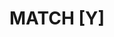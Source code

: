 ---
title: MATCH [Y]
position: 1.4
type: MATCH
description: Write a MATCH statement to query the SOFTWARE Node.
parameters:
  - name: title
    content: The title for the book
  - name: score
    content: The book's score between 0 and 5
content_markdown: |-
  Returns a specific book from your collection.<br> 
  ![API Image](/images/apiEcon.PNG){:class="img-responsive"} <br>
  This is a very precise query.
  
  Update an existing book in your collection.
left_code_blocks:
  - code_block: |-
      $.ajax({
        "url": "http://api.myapp.com/books/3",
        "type": "PUT",
        "data": {
          "token": "YOUR_APP_KEY",
          "score": 5.0,
          "title": "The Book Stealer"
        },
        "success": function(data) {
          alert(data);
        }
      });
    title: jQuery
    language: javascript
right_code_blocks:
  - code_block: |2-
      {
        "id": 3,
        "title": "The Book Stealer",
        "score": 5,
        "dateAdded": "5/1/2015"
      }
    title: Response
    language: json
  - code_block: |2-
      {
        "error": true,
        "message": "Book doesn't exist"
      }
    title: Error
    language: json
---